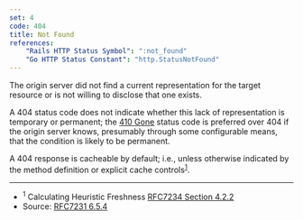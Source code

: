 ```yaml
---
set: 4
code: 404
title: Not Found
references:
    "Rails HTTP Status Symbol": ":not_found"
    "Go HTTP Status Constant": "http.StatusNotFound"
---
```


The origin server did not find a current representation for the target resource
or is not willing to disclose that one exists.

A 404 status code does not indicate whether this lack of representation is
temporary or permanent; the [410 Gone](/410) status code is preferred over 404
if the origin server knows, presumably through some configurable means, that the
condition is likely to be permanent.

A 404 response is cacheable by default; i.e., unless otherwise indicated by the
method definition or explicit cache controls<sup>[1](#ref-1)</sup>.

---

* <span id="ref-1"><sup>1</sup> Calculating Heuristic Freshness
[RFC7234 Section 4.2.2][2]</span>
* Source: [RFC7231 6.5.4][1]

[1]: <http://tools.ietf.org/html/rfc7231#section-6.5.4>
[2]: <http://tools.ietf.org/html/rfc7234#section-4.2.2>
